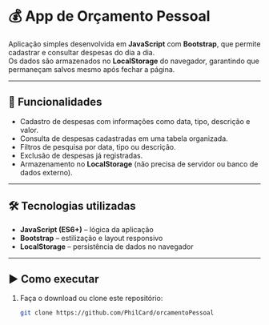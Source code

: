 # 💰 App de Orçamento Pessoal

Aplicação simples desenvolvida em **JavaScript** com **Bootstrap**, que permite cadastrar e consultar despesas do dia a dia.  
Os dados são armazenados no **LocalStorage** do navegador, garantindo que permaneçam salvos mesmo após fechar a página.

---

## 🚀 Funcionalidades
- Cadastro de despesas com informações como data, tipo, descrição e valor.  
- Consulta de despesas cadastradas em uma tabela organizada.  
- Filtros de pesquisa por data, tipo ou descrição.  
- Exclusão de despesas já registradas.  
- Armazenamento no **LocalStorage** (não precisa de servidor ou banco de dados externo).  

---

## 🛠️ Tecnologias utilizadas
- **JavaScript (ES6+)** – lógica da aplicação  
- **Bootstrap** – estilização e layout responsivo  
- **LocalStorage** – persistência de dados no navegador  

---

## ▶️ Como executar
1. Faça o download ou clone este repositório:
   ```bash
   git clone https://github.com/PhilCard/orcamentoPessoal
